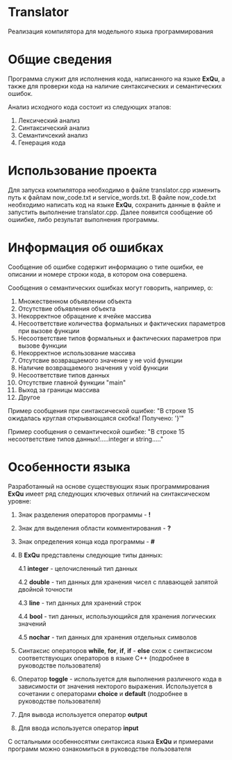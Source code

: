 # Translator
Реализация компилятора для модельного языка программирования 
# Общие сведения
Программа служит для исполнения кода, написанного на языке **ExQu**, а также для проверки кода на наличие синтаксических и семантических ошибок.

Анализ исходного кода состоит из следующих этапов:
1. Лексический анализ
2. Синтаксический анализ
3. Семантичсекий анализ
4. Генерация кода

# Использование проекта

Для запуска компилятора необходимо в файле translator.cpp изменить путь к файлам now_code.txt и service_words.txt. В файле now_code.txt необходимо написать код на языке **ExQu**, сохранить данные в файле и запустить выполнение translator.cpp. Далее появится сообщение об ошиибке, либо результат выполнения программы.

# Информация об ошибках
Сообщение об ошибке содержит информацию о типе ошибки, ее описании и номере строки кода, в котором она совершена. 

Сообщения о семантических ошибках могут говорить, например, о: 
1. Множественном объявлении объекта
2. Отсутствие объявления объекта
3. Некорректное обращение к ячейке массива
4. Несоответствие количества формальных и фактических параметров при вызове функции
5. Несоответствие типов формальных и фактических параметров при вызове функции
6. Некорректное использование массива
7. Отсутсвие возвращаемого значение у не void функции
8. Наличие возвращаемого значения у void функции
9. Несоответствие типов данных
10. Отсутствие главной функции "main"
11. Выход за границы массива
12. Другое

Пример сообщения при синтаксической ошибке:  "В строке 15 ожидалась круглая открывающаяся скобка! Получено: '}'"

Пример сообщения о семантической ошибке: "В строке 15 несоответствие типов данных!.....integer и string....."


# Особенности языка 
Разработанный на основе существующих язык программирования **ExQu** имеет ряд следующих ключевых отличий на синтаксическом уровне:
1. Знак разделения операторов программы - **!**
2. Знак для выделения области комментирования - **?**
3. Знак определения конца кода программы - **#**
4. В **ExQu** представлены следующие типы данных:
   
   4.1 **integer** - целочисленный тип данных
   
   4.2 **double** - тип данных для хранения чисел с плавающей запятой двойной точности
   
   4.3 **line** - тип данных для хранений строк
   
   4.4 **bool** - тип данных, использующийся для хранения логических значений
   
   4.5 **nochar** - тип данных для хранения отдельных символов
5. Синтаксис операторов **while**, **for**, **if**, **if** - **else** схож с синтаксисом соответствующих операторов в языке С++ (подробнее в руководстве пользователя)
6. Оператор **toggle** - используется для выполнения различного кода в зависимости от значения некторого выражения. Используется в сочетании с операторами **choice** и **default** (подробнее в руководстве пользователя)
7. Для вывода используется оператор **output**
8. Для ввода используется оператор **input**

С остальными особенносятми синтаксиса языка **ExQu** и примерами программ можно ознакомиться в руководстве пользователя
